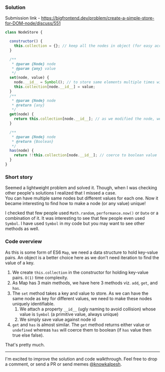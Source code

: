 ### Solution

Submission link - https://bigfrontend.dev/problem/create-a-simple-store-for-DOM-node/discuss/551

```js
class NodeStore {

  constructor() {
    this.collection = {}; // keep all the nodes in object (for easy access and keeping time complexity in mind O(1))
  }

  /**
   * @param {Node} node
   * @param {any} value
   */
  set(node, value) {
    node.__id__ = Symbol(); // to store same elements multiple times with uniqueness (as different nodes can have different data)
    this.collection[node.__id__] = value;
  }
  /**
   * @param {Node} node
   * @return {any}
   */
  get(node) {
    return this.collection[node.__id__]; // as we modified the node, we can check its id
  }

  /**
   * @param {Node} node
   * @return {Boolean}
   */
  has(node) {
    return !!this.collection[node.__id__]; // coerce to boolean value
  }
}
```

### Short story
Seemed a lightweight problem and solved it. Though, when I was checking other people's solutions I realized that I missed a case. <br />
You can have multiple same nodes but different values for each one. Now it became interesting to find how to make a node (or any value) unique!

I checked that few people used `Math.random`, `performance.now()` or `Date` or a combination of it. It was interesting to see that few people even used `Symbol`. 
I have used `Symbol` in my code but you may want to see other methods as well. 


### Code overview
As this is some form of ES6 `Map`, we need a data structure to hold key-value pairs. 
An object is a better choice here as we don't need iteration to find the value of a key.

1. We create  `this.collection` in the constructor for holding key-value pairs. `O(1)` time complexity.
1. As Map has 3 main methods, we have here 3 methods viz. `add`, `get`, and `has`.
1. The `set` method takes a key and value to store. As we can have the same node as key for different values, we need to make these nodes uniquely identifiable. 
    1. We attach a property `__id__` (ugly naming to avoid collision) whose value is `Symbol` (a primitive value, always unique)
    1. We simply save value against node id
1. `get` and `has` is almost similar. The `get` method returns either value or `undefined` whereas `has` will coerce them to boolean (if `has` value then true else false).

That's pretty much.

---

I'm excited to improve the solution and code walkthrough. Feel free to drop a comment, or send a PR or send memes [@knowkalpesh](https://twitter.com/knowkalpesh).
